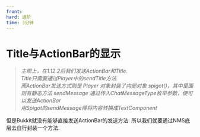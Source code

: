 ```yaml
---
front:
hard: 进阶
time: 3分钟
---
```


# Title与ActionBar的显示
>   
> *主观上，在1.12.2后我们发送ActionBar和Title.*  
> *Title只需要通过Player中的sendTitle方法.*  
> *而ActionBar发送方式则是 Player 对象封装了内部对象 spigot()，其中里面则有静态方法 sendMessage 通过传入ChatMessageType枚举参数，便可以发送ActionBar*  
> *用Spigot的sendMessage得将内容转换成TextComponent*  

但是Bukkit就没有能够直接发送ActionBar的发送方法. 
所以我们就要通过NMS底层去自行封装一个方法.
